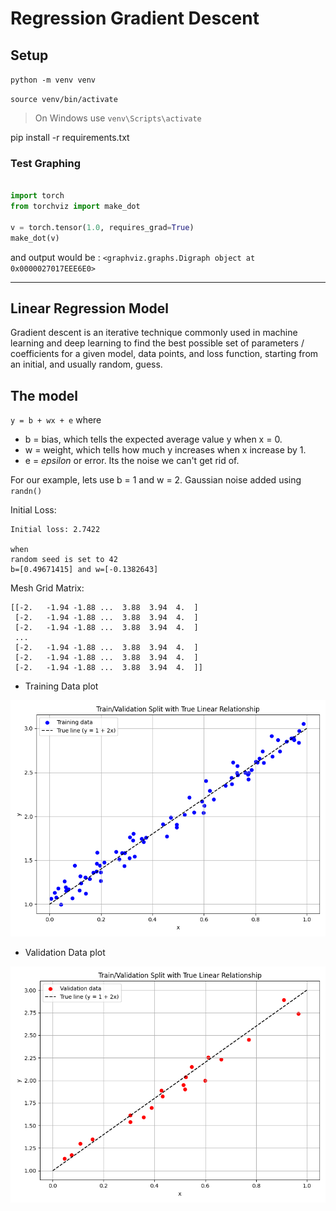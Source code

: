 # Regression Gradient Descent

## Setup
`python -m venv venv`

`source venv/bin/activate`
>On Windows use `venv\Scripts\activate` 

pip install -r requirements.txt 

### Test Graphing
```python

import torch
from torchviz import make_dot

v = torch.tensor(1.0, requires_grad=True)
make_dot(v)

```

and output would be : `<graphviz.graphs.Digraph object at 0x0000027017EEE6E0>` 

--------------
## Linear Regression Model 

Gradient descent is an iterative technique commonly used in machine learning and deep learning to find the best possible set of parameters / coefficients for a given model, data points, and loss function, starting from an initial, and usually random, guess.

## The model 

`y = b + wx + e` 
where 
 - b = bias, which tells the expected average value y when x = 0.
 - w = weight, which tells how much y increases when x increase by 1.
 - e = _epsilon_ or error. Its the noise we can't get rid of. 

For our example, lets use b = 1 and w = 2.
Gaussian noise added using `randn()` 


Initial Loss:
```
Initial loss: 2.7422

when 
random seed is set to 42
b=[0.49671415] and w=[-0.1382643]
```


Mesh Grid Matrix:
```
[[-2.   -1.94 -1.88 ...  3.88  3.94  4.  ]
 [-2.   -1.94 -1.88 ...  3.88  3.94  4.  ]
 [-2.   -1.94 -1.88 ...  3.88  3.94  4.  ]
 ...
 [-2.   -1.94 -1.88 ...  3.88  3.94  4.  ]
 [-2.   -1.94 -1.88 ...  3.88  3.94  4.  ]
 [-2.   -1.94 -1.88 ...  3.88  3.94  4.  ]]
```



- Training Data plot

![](regression-gradient\images\training_data.png)

- Validation Data plot
  
![](regression-gradient\images\validation.png)


